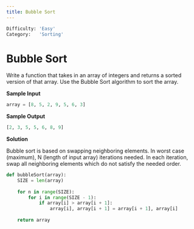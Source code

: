 ```yaml
---
title: Bubble Sort
---
```


```python
Difficulty: 'Easy'
Category:   'Sorting'
```

# Bubble Sort
Write a function that takes in an array of integers and returns a sorted version of that array. Use the Bubble Sort algorithm to sort the array.


**Sample Input**
```python
array = [8, 5, 2, 9, 5, 6, 3]
```

**Sample Output**
```python
[2, 3, 5, 5, 6, 8, 9]
```

**Solution**

Bubble sort is based on swapping neighboring elements. In worst case (maximum), N (length of input array) iterations needed. In each iteration, swap all neighboring elements which do not satisfy the needed order. 

```python
def bubbleSort(array):
    SIZE = len(array)
	
    for n in range(SIZE):
        for i in range(SIZE - 1):
            if array[i] > array[i + 1]:
                array[i], array[i + 1] = array[i + 1], array[i]
	
    return array
```
